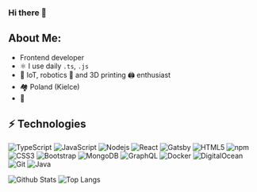 ### Hi there 👋

## About Me:

- Frontend developer 
- ⚛️ I use daily ```.ts```,  ```.js```
- 🍓 IoT, robotics 🦾 and 3D printing 🖨️ enthusiast 
- 🏘️ Poland (Kielce)
- 🔭 

## ⚡ Technologies

![TypeScript](https://img.shields.io/badge/-TypeScript-007ACC?style=for-the-badge&logo=typescript)
![JavaScript](https://img.shields.io/badge/-JavaScript-black?style=for-the-badge&logo=javascript)
![Nodejs](https://img.shields.io/badge/-Nodejs-black?style=for-the-badge&logo=Node.js)
![React](https://img.shields.io/badge/-React-black?style=for-the-badge&logo=react)
![Gatsby](https://img.shields.io/badge/-Gatsby-663399?style=for-the-badge&logo=gatsby)
![HTML5](https://img.shields.io/badge/-HTML5-E34F26?style=for-the-badge&logo=html5&logoColor=white)
![npm](https://img.shields.io/badge/-NPM-222222?style=for-the-badge&logo=npm)
![CSS3](https://img.shields.io/badge/-CSS3-1572B6?style=for-the-badge&logo=css3)
![Bootstrap](https://img.shields.io/badge/-Bootstrap-563D7C?style=for-the-badge&logo=bootstrap)
![MongoDB](https://img.shields.io/badge/-MongoDB-black?style=for-the-badge&logo=mongodb)
![GraphQL](https://img.shields.io/badge/-GraphQL-E10098?style=for-the-badge&logo=graphql)
![Docker](https://img.shields.io/badge/-Docker-black?style=for-the-badge&logo=docker)
![DigitalOcean](https://img.shields.io/badge/-Digital%20Ocean-darkblue?style=for-the-badge&logo=digitalocean)
![Git](https://img.shields.io/badge/-Git-black?style=for-the-badge&logo=git)
![Java](https://img.shields.io/badge/-java-E34A86?style=for-the-badge&logo=java)

![Github Stats](https://github-readme-stats.vercel.app/api?username=patryk0493&count_private=true&show_icons=true&include_all_commits=true)
![Top Langs](https://github-readme-stats.vercel.app/api/top-langs/?username=patryk0493&hide=php&layout=compact&&langs_count=10)

<!--
**patryk0493/patryk0493** is a ✨ _special_ ✨ repository because its `README.md` (this file) appears on your GitHub profile.

Here are some ideas to get you started:

- 🔭 I’m currently working on ...
- 🌱 I’m currently learning ...
- 👯 I’m looking to collaborate on ...
- 🤔 I’m looking for help with ...
- 💬 Ask me about ...
- 📫 How to reach me: ...
- 😄 Pronouns: ...
- ⚡ Fun fact: ...
-->
